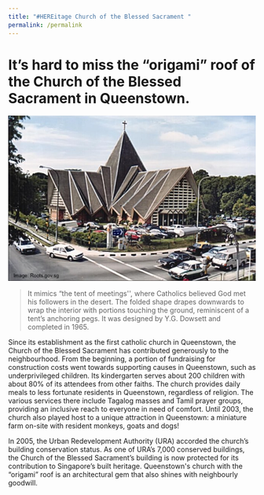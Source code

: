 ```yaml
---
title: "#HEREitage Church of the Blessed Sacrament "
permalink: /permalink
---
```

# It’s hard to miss the “origami” roof of the Church of the Blessed Sacrament in Queenstown. 
![Alt text for image on Isomer site](/images/bsc_roots.jpg)

> It mimics “the tent of meetings'', where Catholics believed God met his followers in the desert. The folded shape drapes downwards to wrap the interior with portions touching the ground, reminiscent of a tent’s anchoring pegs. It was designed by Y.G. Dowsett and completed in 1965. 

Since its establishment as the first catholic church in Queenstown, the Church of the Blessed Sacrament has contributed generously to the neighbourhood. From the beginning, a portion of fundraising for construction costs went towards supporting causes in Queenstown, such as underprivileged children. Its kindergarten serves about 200 children with about 80% of its attendees from other faiths. The church provides daily meals to less fortunate residents in Queenstown, regardless of religion. The various services there include Tagalog masses and Tamil prayer groups, providing an inclusive reach to everyone in need of comfort. Until 2003, the church also played host to a unique attraction in Queenstown: a miniature farm on-site with resident monkeys, goats and dogs!

In 2005, the Urban Redevelopment Authority (URA) accorded the church’s building conservation status. As one of URA’s 7,000 conserved buildings, the Church of the Blessed Sacrament’s building is now protected for its contribution to Singapore’s built heritage. Queenstown's church with the “origami” roof is an architectural gem that also shines with neighbourly goodwill.